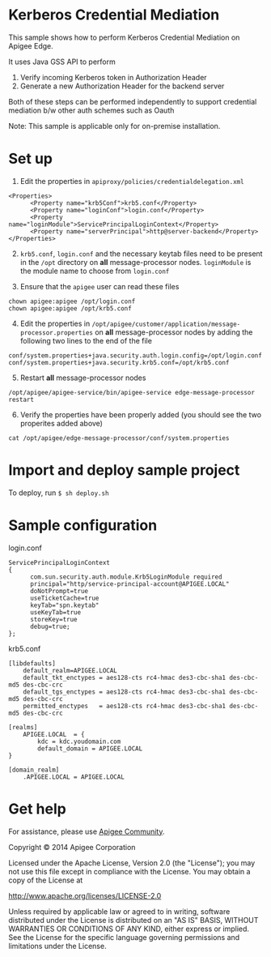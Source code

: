 # Kerberos Credential Mediation

This sample shows how to perform Kerberos Credential Mediation on Apigee Edge.
 
It uses Java GSS API to perform

1. Verify incoming Kerberos token in Authorization Header
2. Generate a new Authorization Header for the backend server

Both of these steps can be performed independently to support credential mediation b/w other auth schemes such as Oauth

Note: This sample is applicable only for on-premise installation.

# Set up

1. Edit the properties in ```apiproxy/policies/credentialdelegation.xml``` 
```
<Properties>
      <Property name="krb5Conf">krb5.conf</Property>
      <Property name="loginConf">login.conf</Property>
      <Property name="loginModule">ServicePrincipalLoginContext</Property>
      <Property name="serverPrincipal">http@server-backend</Property>
</Properties>  
```

2. ```krb5.conf```, ```login.conf``` and the necessary keytab files need to be present in the ```/opt``` directory on **all** message-processor nodes. 
```loginModule``` is the module name to choose from ```login.conf```

3. Ensure that the ```apigee``` user can read these files
```
chown apigee:apigee /opt/login.conf
chown apigee:apigee /opt/krb5.conf
```

4. Edit the properties in ```/opt/apigee/customer/application/message-processor.properties``` on **all** message-processor nodes by adding the following two lines to the end of the file
```
conf/system.properties+java.security.auth.login.config=/opt/login.conf
conf/system.properties+java.security.krb5.conf=/opt/krb5.conf
```

5. Restart **all** message-processor nodes
```
/opt/apigee/apigee-service/bin/apigee-service edge-message-processor restart
```

6. Verify the properties have been properly added (you should see the two properites added above)
```
cat /opt/apigee/edge-message-processor/conf/system.properties
```

# Import and deploy sample project

To deploy, run `$ sh deploy.sh`


# Sample configuration

login.conf

```
ServicePrincipalLoginContext
{
      com.sun.security.auth.module.Krb5LoginModule required 
      principal="http/service-principal-account@APIGEE.LOCAL" 
      doNotPrompt=true
      useTicketCache=true   
      keyTab="spn.keytab"
      useKeyTab=true
      storeKey=true
      debug=true;      
};
```

krb5.conf

```
[libdefaults]
    default_realm=APIGEE.LOCAL
    default_tkt_enctypes = aes128-cts rc4-hmac des3-cbc-sha1 des-cbc-md5 des-cbc-crc
    default_tgs_enctypes = aes128-cts rc4-hmac des3-cbc-sha1 des-cbc-md5 des-cbc-crc
    permitted_enctypes   = aes128-cts rc4-hmac des3-cbc-sha1 des-cbc-md5 des-cbc-crc

[realms]
    APIGEE.LOCAL  = {
        kdc = kdc.youdomain.com 
        default_domain = APIGEE.LOCAL
}

[domain_realm]
    .APIGEE.LOCAL = APIGEE.LOCAL 
 ```
    

# Get help

For assistance, please use [Apigee Community](https://community.apigee.com).

Copyright © 2014 Apigee Corporation

Licensed under the Apache License, Version 2.0 (the "License"); you may not use
this file except in compliance with the License. You may obtain a copy
of the License at

http://www.apache.org/licenses/LICENSE-2.0

Unless required by applicable law or agreed to in writing, software
distributed under the License is distributed on an "AS IS" BASIS,
WITHOUT WARRANTIES OR CONDITIONS OF ANY KIND, either express or implied.
See the License for the specific language governing permissions and
limitations under the License.
